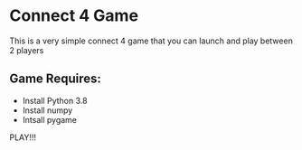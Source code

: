 # Connect 4 Game
This is a very simple connect 4 game that you can launch and play between 2 players

## Game Requires:
- Install Python 3.8
- Install numpy 
- Intsall pygame 

PLAY!!!
